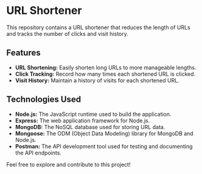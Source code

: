 # URL Shortener

This repository contains a URL shortener that reduces the length of URLs and tracks the number of clicks and visit history.

## Features

- **URL Shortening:** Easily shorten long URLs to more manageable lengths.
- **Click Tracking:** Record how many times each shortened URL is clicked.
- **Visit History:** Maintain a history of visits for each shortened URL.

## Technologies Used

- **Node.js:** The JavaScript runtime used to build the application.
- **Express:** The web application framework for Node.js.
- **MongoDB:** The NoSQL database used for storing URL data.
- **Mongoose:** The ODM (Object Data Modeling) library for MongoDB and Node.js.
- **Postman:** The API development tool used for testing and documenting the API endpoints.

Feel free to explore and contribute to this project!
